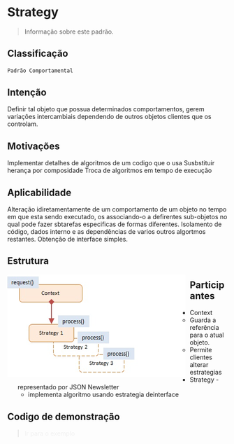 # Strategy
> Informação sobre este padrão.

## Classificação
```sh
Padrão Comportamental
```

## Intenção
Definir tal objeto que possua determinados comportamentos, gerem variações intercambiais dependendo de outros objetos clientes que os controlam.

## Motivações
Implementar detalhes de algoritmos de um codigo que o usa
Susbstituir herança por composidade
Troca de algoritmos em tempo de execução

## Aplicabilidade
Alteração idiretamentamente de um comportamento de um objeto no tempo em que esta sendo executado, os associando-o a defirentes sub-objetos no qual pode fazer sbtarefas especificas de formas diferentes.
Isolamento de código, dados interno e as dependências de varios outros algortmos restantes. Obtenção de interface simples.

## Estrutura
<img src="strategy_structure.png"
     alt="Structure Memento Pattern"
     style="float: left; margin-right: 10px;" />
     
## Participantes
* Context
    * Guarda a referência para o atual objeto.
    * Permite clientes alterar estrategias
* Strategy - representado por JSON Newsletter
    * implementa algoritmo usando estrategia deinterface
    
## Codigo de demonstração
><a style="text-decoration: none; color: #f0f0f0f0" href="https://github.com/hebertbritto/design_patterns/blob/main/strategy/strategy.js">Ir para o exemplo</a>